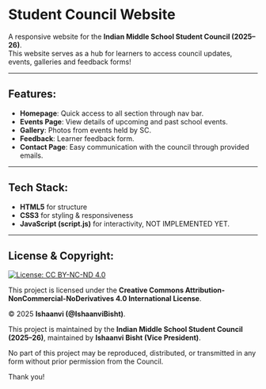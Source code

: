 # Student Council Website 

A responsive website for the **Indian Middle School Student Council (2025–26)**.  
This website serves as a hub for learners to access council updates, events, galleries and feedback forms!

---

## Features:
- **Homepage**: Quick access to all section through nav bar.
- **Events Page**: View details of upcoming and past school events.  
- **Gallery**: Photos from events held by SC.
- **Feedback**: Learner feedback form.  
- **Contact Page**: Easy communication with the council through provided emails. 

---

## Tech Stack:
- **HTML5** for structure  
- **CSS3** for styling & responsiveness  
- **JavaScript (script.js)** for interactivity, NOT IMPLEMENTED YET.

---

## License & Copyright:
[![License: CC BY-NC-ND 4.0](https://img.shields.io/badge/License-CC%20BY--NC--ND%204.0-lightgrey.svg)](https://creativecommons.org/licenses/by-nc-nd/4.0/)

This project is licensed under the **Creative Commons Attribution-NonCommercial-NoDerivatives 4.0 International License**.  

© 2025 **Ishaanvi (@IshaanviBisht)**.  

This project is maintained by the **Indian Middle School Student Council (2025–26)**, maintained by **Ishaanvi Bisht (Vice President)**.  

No part of this project may be reproduced, distributed, or transmitted in any form without prior permission from the Council.  

Thank you!